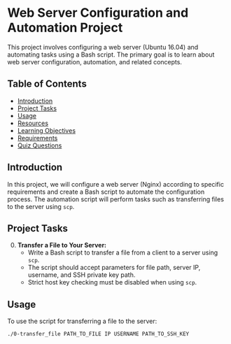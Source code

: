 # Web Server Configuration and Automation Project

This project involves configuring a web server (Ubuntu 16.04) and automating tasks using a Bash script. The primary goal is to learn about web server configuration, automation, and related concepts.

## Table of Contents

- [Introduction](#introduction)
- [Project Tasks](#project-tasks)
- [Usage](#usage)
- [Resources](#resources)
- [Learning Objectives](#learning-objectives)
- [Requirements](#requirements)
- [Quiz Questions](#quiz-questions)

## Introduction

In this project, we will configure a web server (Nginx) according to specific requirements and create a Bash script to automate the configuration process. The automation script will perform tasks such as transferring files to the server using `scp`.

## Project Tasks

0. **Transfer a File to Your Server:**
   - Write a Bash script to transfer a file from a client to a server using `scp`.
   - The script should accept parameters for file path, server IP, username, and SSH private key path.
   - Strict host key checking must be disabled when using `scp`.

## Usage

To use the script for transferring a file to the server:

```bash
./0-transfer_file PATH_TO_FILE IP USERNAME PATH_TO_SSH_KEY

